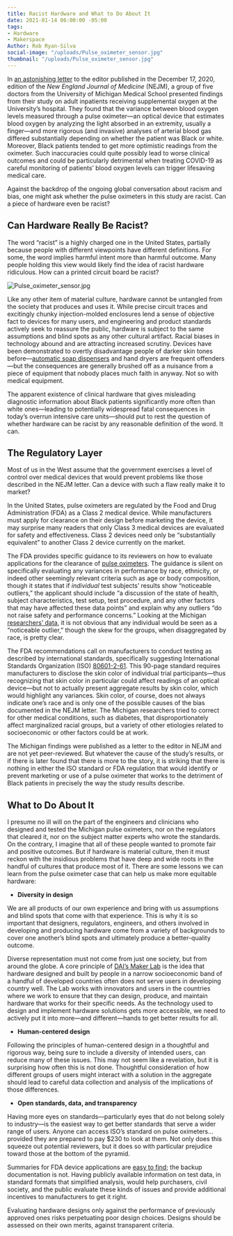 ```yaml
---
title: Racist Hardware and What to Do About It
date: 2021-01-14 06:00:00 -05:00
tags:
- Hardware
- Makerspace
Author: Rob Ryan-Silva
social-image: "/uploads/Pulse_oximeter_sensor.jpg"
thumbnail: "/uploads/Pulse_oximeter_sensor.jpg"
---
```


In [an astonishing letter](https://www.nejm.org/doi/full/10.1056/NEJMc2029240) to the editor published in the December 17, 2020, edition of the *New England Journal of Medicine* (NEJM), a group of five doctors from the University of Michigan Medical School presented findings from their study on adult inpatients receiving supplemental oxygen at the University’s hospital. They found that the variance between blood oxygen levels measured through a pulse oximeter—an optical device that estimates blood oxygen by analyzing the light absorbed in an extremity, usually a finger—and more rigorous (and invasive) analyses of arterial blood gas differed substantially depending on whether the patient was Black or white. Moreover, Black patients tended to get more optimistic readings from the oximeter. Such inaccuracies could quite possibly lead to worse clinical outcomes and could be particularly detrimental when treating COVID-19 as careful monitoring of patients’ blood oxygen levels can trigger lifesaving medical care.

Against the backdrop of the ongoing global conversation about racism and bias, one might ask whether the pulse oximeters in this study are racist. Can a piece of hardware even be racist?

<!--more-->

## Can Hardware Really Be Racist?

The word “racist” is a highly charged one in the United States, partially because people with different viewpoints have different definitions. For some, the word implies harmful intent more than harmful outcome. Many people holding this view would likely find the idea of racist hardware ridiculous. How can a printed circuit board be racist?

![Pulse_oximeter_sensor.jpg](/uploads/Pulse_oximeter_sensor.jpg)

Like any other item of material culture, hardware cannot be untangled from the society that produces and uses it. While precise circuit traces and excitingly chunky injection-molded enclosures lend a sense of objective fact to devices for many users, and engineering and product standards actively seek to reassure the public, hardware is subject to the same assumptions and blind spots as any other cultural artifact. Racial biases in technology abound and are attracting increased scrutiny. Devices have been demonstrated to overtly disadvantage people of darker skin tones before—[automatic soap dispensers](https://gizmodo.com/why-cant-this-soap-dispenser-identify-dark-skin-1797931773) and hand dryers are frequent offenders—but the consequences are generally brushed off as a nuisance from a piece of equipment that nobody places much faith in anyway. Not so with medical equipment.

The apparent existence of clinical hardware that gives misleading diagnostic information about Black patients significantly more often than white ones—leading to potentially widespread fatal consequences in today’s overrun intensive care units—should put to rest the question of whether hardware can be racist by any reasonable definition of the word. It can.

## The Regulatory Layer

Most of us in the West assume that the government exercises a level of control over medical devices that would prevent problems like those described in the NEJM letter. Can a device with such a flaw really make it to market?

In the United States, pulse oximeters are regulated by the Food and Drug Administration (FDA) as a Class 2 medical device. While manufacturers must apply for clearance on their design before marketing the device, it may surprise many readers that only Class 3 medical devices are evaluated for safety and effectiveness. Class 2 devices need only be “substantially equivalent” to another Class 2 device currently on the market.

The FDA provides specific guidance to its reviewers on how to evaluate applications for the clearance of [pulse oximeters](https://www.fda.gov/regulatory-information/search-fda-guidance-documents/pulse-oximeters-premarket-notification-submissions-510ks-guidance-industry-and-food-and-drug). The guidance is silent on specifically evaluating any variances in performance by race, ethnicity, or indeed other seemingly relevant criteria such as age or body composition, though it states that if *individual* test subjects’ results show “noticeable outliers,” the applicant should include “a discussion of the state of health, subject characteristics, test setup, test procedure, and any other factors that may have affected these data points” and explain why any outliers “do not raise safety and performance concerns.” Looking at the Michigan [researchers’ data](https://www.nejm.org/na101/home/literatum/publisher/mms/journals/content/nejm/2020/nejm_2020.383.issue-25/nejmc2029240/20201214/images/img_xlarge/nejmc2029240_f1.jpeg), it is not obvious that any individual would be seen as a “noticeable outlier,” though the skew for the groups, when disaggregated by race, is pretty clear.

The FDA recommendations call on manufacturers to conduct testing as described by international standards, specifically suggesting International Standards Organization (ISO) [80601-2-61](https://www.iso.org/standard/67963.html). This 90-page standard requires manufacturers to disclose the skin color of individual trial participants—thus recognizing that skin color in particular could affect readings of an optical device—but not to actually present aggregate results by skin color, which would highlight any variances. Skin color, of course, does not always indicate one’s race and is only one of the possible causes of the bias documented in the NEJM letter. The Michigan researchers tried to correct for other medical conditions, such as diabetes, that disproportionately affect marginalized racial groups, but a variety of other etiologies related to socioeconomic or other factors could be at work.

The Michigan findings were published as a letter to the editor in NEJM and are not yet peer-reviewed. But whatever the cause of the study’s results, or if there is later found that there is more to the story, it is striking that there is nothing in either the ISO standard or FDA regulation that would identify or prevent marketing or use of a pulse oximeter that works to the detriment of Black patients in precisely the way the study results describe.

## What to Do About It

I presume no ill will on the part of the engineers and clinicians who designed and tested the Michigan pulse oximeters, nor on the regulators that cleared it, nor on the subject matter experts who wrote the standards. On the contrary, I imagine that all of these people wanted to promote fair and positive outcomes. But if hardware is material culture, then it must reckon with the insidious problems that have deep and wide roots in the handful of cultures that produce most of it. There are some lessons we can learn from the pulse oximeter case that can help us make more equitable hardware:

* **Diversity in design**

We are all products of our own experience and bring with us assumptions and blind spots that come with that experience. This is why it is so important that designers, regulators, engineers, and others involved in developing and producing hardware come from a variety of backgrounds to cover one another’s blind spots and ultimately produce a better-quality outcome.

Diverse representation must not come from just one society, but from around the globe. A core principle of [DAI’s Maker Lab](https://www.dai.com/our-work/solutions/dai-maker-lab) is the idea that hardware designed and built by people in a narrow socioeconomic band of a handful of developed countries often does not serve users in developing country well. The Lab works with innovators and users in the countries where we work to ensure that they can design, produce, and maintain hardware that works for their specific needs. As the technology used to design and implement hardware solutions gets more accessible, we need to actively put it into more—and different—hands to get better results for all.

* **Human-centered design**

Following the principles of human-centered design in a thoughtful and rigorous way, being sure to include a diversity of intended users, can reduce many of these issues. This may not seem like a revelation, but it is surprising how often this is not done. Thoughtful consideration of how different groups of users might interact with a solution in the aggregate should lead to careful data collection and analysis of the implications of those differences.

* **Open standards, data, and transparency**

Having more eyes on standards—particularly eyes that do not belong solely to industry—is the easiest way to get better standards that serve a wider range of users. Anyone can access ISO’s standard on pulse oximeters… provided they are prepared to pay $230 to look at them. Not only does this squeeze out potential reviewers, but it does so with particular prejudice toward those at the bottom of the pyramid.

Summaries for FDA device applications are [easy to find](https://www.accessdata.fda.gov/scripts/cdrh/cfdocs/cfPMN/pmn.cfm); the backup documentation is not. Having publicly available information on test data, in standard formats that simplified analysis, would help purchasers, civil society, and the public evaluate these kinds of issues and provide additional incentives to manufacturers to get it right.

Evaluating hardware designs only against the performance of previously approved ones risks perpetuating poor design choices. Designs should be assessed on their own merits, against transparent criteria.
